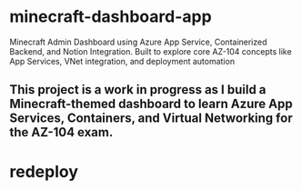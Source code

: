 # minecraft-dashboard-app
Minecraft Admin Dashboard using Azure App Service, Containerized Backend, and Notion Integration. Built to explore core AZ-104 concepts like App Services, VNet integration, and deployment automation


## This project is a work in progress as I build a Minecraft-themed dashboard to learn Azure App Services, Containers, and Virtual Networking for the AZ-104 exam.


# redeploy
